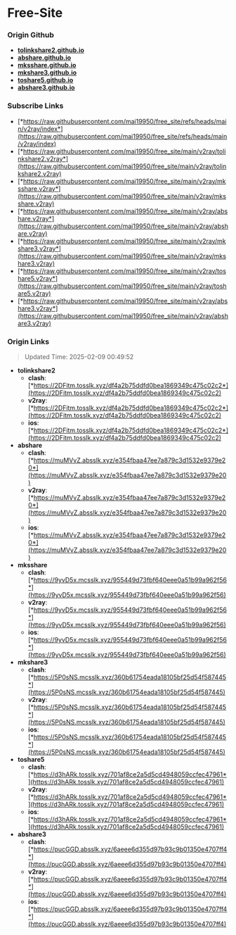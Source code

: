 # Free-Site

### Origin Github

- [**tolinkshare2.github.io**](https://github.com/tolinkshare2/tolinkshare2.github.io)
- [**abshare.github.io**](https://github.com/abshare/abshare.github.io)
- [**mksshare.github.io**](https://github.com/mksshare/mksshare.github.io)
- [**mkshare3.github.io**](https://github.com/mkshare3/mkshare3.github.io)
- [**toshare5.github.io**](https://github.com/toshare5/toshare5.github.io)
- [**abshare3.github.io**](https://github.com/abshare3/abshare3.github.io)

### Subscribe Links

- [*https://raw.githubusercontent.com/mai19950/free_site/refs/heads/main/v2ray/index*](https://raw.githubusercontent.com/mai19950/free_site/refs/heads/main/v2ray/index)
- [*https://raw.githubusercontent.com/mai19950/free_site/main/v2ray/tolinkshare2.v2ray*](https://raw.githubusercontent.com/mai19950/free_site/main/v2ray/tolinkshare2.v2ray)
- [*https://raw.githubusercontent.com/mai19950/free_site/main/v2ray/mksshare.v2ray*](https://raw.githubusercontent.com/mai19950/free_site/main/v2ray/mksshare.v2ray)
- [*https://raw.githubusercontent.com/mai19950/free_site/main/v2ray/abshare.v2ray*](https://raw.githubusercontent.com/mai19950/free_site/main/v2ray/abshare.v2ray)
- [*https://raw.githubusercontent.com/mai19950/free_site/main/v2ray/mkshare3.v2ray*](https://raw.githubusercontent.com/mai19950/free_site/main/v2ray/mkshare3.v2ray)
- [*https://raw.githubusercontent.com/mai19950/free_site/main/v2ray/toshare5.v2ray*](https://raw.githubusercontent.com/mai19950/free_site/main/v2ray/toshare5.v2ray)
- [*https://raw.githubusercontent.com/mai19950/free_site/main/v2ray/abshare3.v2ray*](https://raw.githubusercontent.com/mai19950/free_site/main/v2ray/abshare3.v2ray)

### Origin Links

> Updated Time: 2025-02-09 00:49:52

- **tolinkshare2**
  - **clash**: [*https://2DFitm.tosslk.xyz/df4a2b75ddfd0bea1869349c475c02c2*](https://2DFitm.tosslk.xyz/df4a2b75ddfd0bea1869349c475c02c2)
  - **v2ray**: [*https://2DFitm.tosslk.xyz/df4a2b75ddfd0bea1869349c475c02c2*](https://2DFitm.tosslk.xyz/df4a2b75ddfd0bea1869349c475c02c2)
  - **ios**: [*https://2DFitm.tosslk.xyz/df4a2b75ddfd0bea1869349c475c02c2*](https://2DFitm.tosslk.xyz/df4a2b75ddfd0bea1869349c475c02c2)
- **abshare**
  - **clash**: [*https://muMVvZ.absslk.xyz/e354fbaa47ee7a879c3d1532e9379e20*](https://muMVvZ.absslk.xyz/e354fbaa47ee7a879c3d1532e9379e20)
  - **v2ray**: [*https://muMVvZ.absslk.xyz/e354fbaa47ee7a879c3d1532e9379e20*](https://muMVvZ.absslk.xyz/e354fbaa47ee7a879c3d1532e9379e20)
  - **ios**: [*https://muMVvZ.absslk.xyz/e354fbaa47ee7a879c3d1532e9379e20*](https://muMVvZ.absslk.xyz/e354fbaa47ee7a879c3d1532e9379e20)
- **mksshare**
  - **clash**: [*https://9yvD5x.mcsslk.xyz/955449d73fbf640eee0a51b99a962f56*](https://9yvD5x.mcsslk.xyz/955449d73fbf640eee0a51b99a962f56)
  - **v2ray**: [*https://9yvD5x.mcsslk.xyz/955449d73fbf640eee0a51b99a962f56*](https://9yvD5x.mcsslk.xyz/955449d73fbf640eee0a51b99a962f56)
  - **ios**: [*https://9yvD5x.mcsslk.xyz/955449d73fbf640eee0a51b99a962f56*](https://9yvD5x.mcsslk.xyz/955449d73fbf640eee0a51b99a962f56)
- **mkshare3**
  - **clash**: [*https://5P0sNS.mcsslk.xyz/360b61754eada18105bf25d54f587445*](https://5P0sNS.mcsslk.xyz/360b61754eada18105bf25d54f587445)
  - **v2ray**: [*https://5P0sNS.mcsslk.xyz/360b61754eada18105bf25d54f587445*](https://5P0sNS.mcsslk.xyz/360b61754eada18105bf25d54f587445)
  - **ios**: [*https://5P0sNS.mcsslk.xyz/360b61754eada18105bf25d54f587445*](https://5P0sNS.mcsslk.xyz/360b61754eada18105bf25d54f587445)
- **toshare5**
  - **clash**: [*https://d3hARk.tosslk.xyz/701af8ce2a5d5cd4948059ccfec47961*](https://d3hARk.tosslk.xyz/701af8ce2a5d5cd4948059ccfec47961)
  - **v2ray**: [*https://d3hARk.tosslk.xyz/701af8ce2a5d5cd4948059ccfec47961*](https://d3hARk.tosslk.xyz/701af8ce2a5d5cd4948059ccfec47961)
  - **ios**: [*https://d3hARk.tosslk.xyz/701af8ce2a5d5cd4948059ccfec47961*](https://d3hARk.tosslk.xyz/701af8ce2a5d5cd4948059ccfec47961)
- **abshare3**
  - **clash**: [*https://pucGGD.absslk.xyz/6aeee6d355d97b93c9b01350e4707ff4*](https://pucGGD.absslk.xyz/6aeee6d355d97b93c9b01350e4707ff4)
  - **v2ray**: [*https://pucGGD.absslk.xyz/6aeee6d355d97b93c9b01350e4707ff4*](https://pucGGD.absslk.xyz/6aeee6d355d97b93c9b01350e4707ff4)
  - **ios**: [*https://pucGGD.absslk.xyz/6aeee6d355d97b93c9b01350e4707ff4*](https://pucGGD.absslk.xyz/6aeee6d355d97b93c9b01350e4707ff4)
